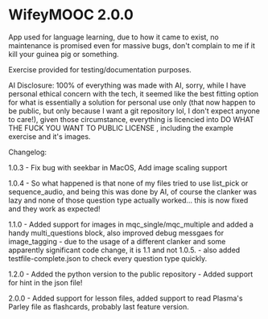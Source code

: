 # WifeyMOOC 2.0.0

App used for language learning, due to how it came to exist, no maintenance is promised even for massive bugs, don't complain to me if it kill your guinea pig or something.

Exercise provided for testing/documentation purposes.

AI Disclosure: 100% of everything was made with AI, sorry, while I have personal ethical concern with the tech, it seemed like the best fitting option for what is essentially
a solution for personal use only (that now happen to be public, but only because I want a git repository lol, I don't expect anyone to care!), given those circumstance,
everything is licencied into  DO WHAT THE FUCK YOU WANT TO PUBLIC LICENSE , including the example exercise and it's images.

Changelog:

1.0.3 - Fix bug with seekbar in MacOS, Add image scaling support

1.0.4 - So what happened is that none of my files tried to use list_pick or sequence_audio, and being this was done by AI, of course the clanker was lazy and none of those question type actually worked... this is now fixed and they work as expected!

1.1.0 - Added support for images in mqc_single/mqc_multiple and added a handy multi_questions block, also improved debug messgaes for image_tagging - due to the usage of a different clanker and some apparently significant code change, it is 1.1 and not 1.0.5. - also added testfile-complete.json to check every question type quickly.

1.2.0 - Added the python version to the public repository - Added support for hint in the json file!

2.0.0 - Added support for lesson files, added support to read Plasma's Parley file as flashcards, probably last feature version.